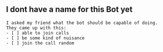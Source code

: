 ## I dont have a name for this Bot yet
```
I asked my friend what the bot should be capable of doing.
They came up with this:
- [ ] able to join calls
- [ ] be some kind of nuisance
- [ ] join the call random
```
